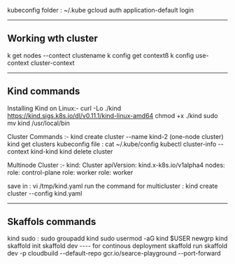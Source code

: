 kubeconfig folder : ~/.kube
gcloud auth application-default login

-------------------------------------------------------------------------
Working wth cluster
-------------------------------------------------------------------------

k get nodes --contect clustename
k config get contextß
k config use-context cluster-context

--------------------------------------------------------------------------
Kind commands
--------------------------------------------------------------------------

Installing Kind on Linux:-
curl -Lo ./kind https://kind.sigs.k8s.io/dl/v0.11.1/kind-linux-amd64
chmod +x ./kind
sudo mv kind /usr/local/bin

Cluster Commands :-
kind create cluster --name kind-2 (one-node cluster)
kind get clusters
kubeconfig file : cat ~/.kube/config 
kubectl cluster-info --context kind-kind
kind delete cluster

Multinode Cluster :-
kind: Cluster
apiVersion: kind.x-k8s.io/v1alpha4
nodes:
role: control-plane
role: worker
role: worker

save in : vi /tmp/kind.yaml
run the command for multicluster : kind create cluster --config kind.yaml

---------------------------------------------------------------------------
Skaffols commands 
---------------------------------------------------------------------------

kind sudo : sudo groupadd kind
sudo usermod -aG kind $USER
newgrp kind
skaffold init
skaffold dev ---- for continous deployment
skaffold run
skaffold dev -p cloudbuild --default-repo gcr.io/searce-playground --port-forward









